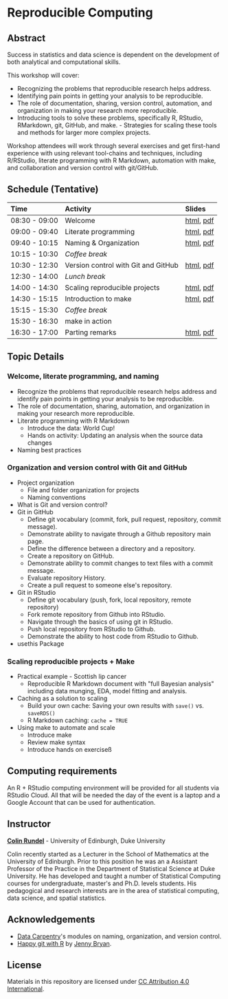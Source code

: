 # Reproducible Computing

## Abstract

Success in statistics and data science is dependent on the development of both analytical and computational skills. 

This workshop will cover: 

- Recognizing the problems that reproducible research helps address. 
- Identifying pain points in getting your analysis to be reproducible. 
- The role of documentation, sharing, version control, automation, and organization in making your research more reproducible. 
- Introducing tools to solve these problems, specifically R, RStudio, RMarkdown, git, GitHub, and make. - Strategies for scaling these tools and methods for larger more complex projects. 

Workshop attendees will work through several exercises and get first-hand experience with using relevant tool-chains and techniques, including R/RStudio, literate programming with R Markdown, automation with make, and collaboration and version control with git/GitHub.

## Schedule (Tentative)

| Time          | Activity                                | Slides                          |
|:--------------|:----------------------------------------|:--------------------------------|
| 08:30 - 09:00 | Welcome                                 | [html](00-welcome/00-welcome.html), [pdf](slides/00-welcome.pdf) 
| 09:00 - 09:40 | Literate programming                    | [html](01-lit-program/01-lit-program.html), [pdf](slides/01-lit-program.pdf) 
| 09:40 - 10:15 | Naming & Organization                   | [html](02-naming/02-naming.html), [pdf](slides/02-naming.pdf) 
| 10:15 - 10:30 | *Coffee break*                          |
| 10:30 - 12:30 | Version control with Git and GitHub     | [html](03-git/03-git.html), [pdf](slides/03-git.pdf) 
| 12:30 - 14:00 | *Lunch break*                           |
| 14:00 - 14:30 | Scaling reproducible projects           | [html](04-scaling/04-scaling.html), [pdf](slides/04-scaling.pdf) 
| 14:30 - 15:15 | Introduction to make                    | [html](05-make/05-make.html), [pdf](slides/05-make.pdf) 
| 15:15 - 15:30 | *Coffee break*                          |
| 15:30 - 16:30 | make in action                          | 
| 16:30 - 17:00 | Parting remarks                         | [html](07-parting-remarks/07-parting-remarks.html), [pdf](slides/07-parting-remarks.pdf) 



## Topic Details

### Welcome, literate programming, and naming

- Recognize the problems that reproducible research helps address and identify 
pain points in getting your analysis to be reproducible.
- The role of documentation, sharing, automation, and organization in making 
your research more reproducible.
- Literate programming with R Markdown
  - Introduce the data: World Cup!
  - Hands on activity: Updating an analysis when the source data changes
- Naming best practices

### Organization and version control with Git and GitHub

- Project organization
  - File and folder organization for projects
  - Naming conventions
- What is Git and version control?
- Git in GitHub
  - Define git vocabulary (commit, fork, pull request, repository, commit 
  message).
  - Demonstrate ability to navigate through a Github repository main page.
  - Define the difference between a directory and a repository.
  - Create a repository on GitHub.
  - Demonstrate ability to commit changes to text files with a commit message.
  - Evaluate repository History.
  - Create a pull request to someone else's repository.
- Git in RStudio
  - Define git vocabulary (push, fork, local repository, remote repository)
  - Fork remote repository from Github into RStudio.
  - Navigate through the basics of using git in RStudio.
  - Push local repository from RStudio to Github.
  - Demonstrate the ability to host code from RStudio to Github.
- usethis Package

### Scaling reproducible projects + Make 

- Practical example - Scottish lip cancer
  - Reproducible R Markdown document with "full Bayesian analysis" including data munging, EDA, model fitting and analysis.
- Caching as a solution to scaling
  - Build your own cache: Saving your own results with `save()` vs. `saveRDS()`
  - R Markdown caching: `cache = TRUE`
- Using make to automate and scale
  - Introduce make
  - Review make syntax
  - Introduce hands on exerciseß



## Computing requirements

An R + RStudio computing environment will be provided for all students via RStudio Cloud. All that will be needed the day of the event is a laptop and a Google Account that can be used for authentication.

## Instructor

**[Colin Rundel](http://www2.stat.duke.edu/~cr173/)** - University of Edinburgh, Duke University

Colin recently started as a Lecturer in the School of Mathematics at the University of Edinburgh. Prior to this position he was an a Assistant Professor of the Practice in the Department of Statistical Science at Duke University. He has developed and taught a number of Statistical Computing courses for undergraduate, master's and Ph.D. levels students. His pedagogical and research interests are in the area of statistical computing, data science, and spatial statistics.

## Acknowledgements

- [Data Carpentry](https://github.com/datacarpentry)'s modules on naming, organization, and version control.
- [Happy git with R](http://happygitwithr.com/) by [Jenny Bryan](http://github.com/jennybc).

## License

Materials in this repository are licensed under [CC Attribution 4.0 International](LICENSE.md).
